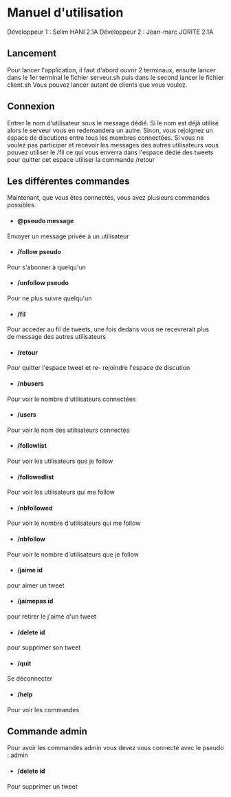 # Manuel d'utilisation

Développeur 1 : Selim HANI 2.1A
Développeur 2 : Jean-marc JORITE 2.1A

## Lancement
Pour lancer l'application, il faut d'abord ouvrir 2 terminaux, ensuite lancer dans le 1er terminal le fichier serveur.sh puis dans le second lancer le fichier client.sh Vous pouvez lancer autant de clients que vous voulez.

## Connexion
Entrer le nom d'utilisateur sous le message dédié.
Si le nom est déjà utilisé alors le serveur vous en redemandera un autre.
Sinon, vous rejoignez un espace de discutions entre tous les membres connectées.
Si vous ne voulez pas participer et recevoir les messages des autres utilisateurs vous pouvez utiliser le /fil ce qui vous enverra dans l'espace dédié des tweets pour quitter cet espace utiliser la commande /retour 

## Les différentes commandes
Maintenant, que vous êtes connectés, vous avez plusieurs commandes possibles.

- #### @pseudo message
Envoyer un message privée à un utilisateur

- #### /follow pseudo
Pour s'abonner à quelqu'un

- #### /unfollow pseudo

Pour ne plus suivre quelqu'un

- #### /fil
Pour acceder au fil de tweets, une fois dedans vous ne recevrerait plus  
de message des autres utilisateurs

- ####  /retour
Pour quitter l'espace tweet et re- rejoindre l'espace de discution 


- #### /nbusers
Pour voir le nombre d'utilisateurs connectées

- #### /users
Pour voir le nom des utilisateurs connectés

- #### /followlist
Pour voir les utilisateurs que je follow

- #### /followedlist
Pour voir les utilisateurs qui me follow

- #### /nbfollowed

Pour voir le nombre d'utilisateurs qui me follow

- #### /nbfollow
Pour voir le nombre d'utilisateurs que je follow


- #### /jaime id

pour aimer un tweet

- #### /jaimepas id

pour retirer le j'aime d'un tweet

- #### /delete id

pour supprimer son tweet

- #### /quit
Se déconnecter

- #### /help

Pour voir les commandes


## Commande admin

Pour avoir les commandes admin vous devez vous connecté avec le pseudo : admin


- #### /delete id

Pour supprimer un tweet 



